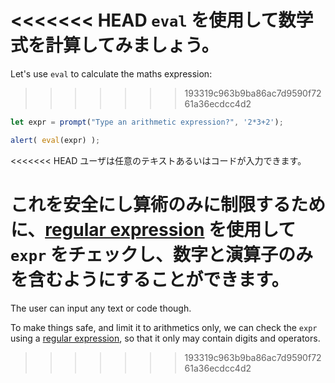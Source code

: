 <<<<<<< HEAD
`eval` を使用して数学式を計算してみましょう。
=======
Let's use `eval` to calculate the maths expression:
>>>>>>> 193319c963b9ba86ac7d9590f7261a36ecdcc4d2

```js demo run
let expr = prompt("Type an arithmetic expression?", '2*3+2');

alert( eval(expr) );
```

<<<<<<< HEAD
ユーザは任意のテキストあるいはコードが入力できます。

これを安全にし算術のみに制限するために、[regular expression](info:regular-expressions) を使用して `expr` をチェックし、数字と演算子のみを含むようにすることができます。
=======
The user can input any text or code though.

To make things safe, and limit it to arithmetics only, we can check the `expr` using a [regular expression](info:regular-expressions), so that it only may contain digits and operators.
>>>>>>> 193319c963b9ba86ac7d9590f7261a36ecdcc4d2

